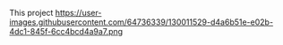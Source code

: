 This project
https://user-images.githubusercontent.com/64736339/130011529-d4a6b51e-e02b-4dc1-845f-6cc4bcd4a9a7.png
